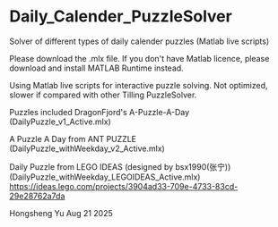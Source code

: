 # Daily_Calender_PuzzleSolver
Solver of different types of daily calender puzzles (Matlab live scripts)

Please download the .mlx file.
If you don't have Matlab licence, please download and install MATLAB Runtime instead.

Using Matlab live scripts for interactive puzzle solving.
Not optimized, slower if compared with other Tilling PuzzleSolver.

Puzzles included 
DragonFjord's A-Puzzle-A-Day (DailyPuzzle_v1_Active.mlx)

A Puzzle A Day from ANT PUZZLE (DailyPuzzle_withWeekday_v2_Active.mlx)

Daily Puzzle from LEGO IDEAS (designed by bsx1990(张宁)) (DailyPuzzle_withWeekday_LEGOIDEAS_Active.mlx)
https://ideas.lego.com/projects/3904ad33-709e-4733-83cd-29e28762a7da

Hongsheng Yu
Aug 21 2025
